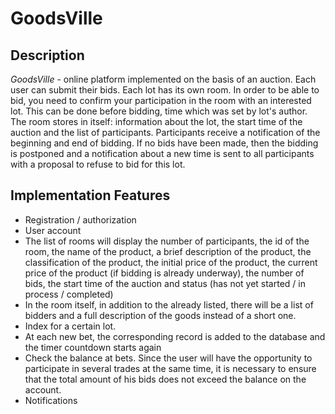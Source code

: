 ﻿# GoodsVille

## Description

_GoodsVille_ - online platform implemented on the basis of an auction. Each user can submit their bids. Each lot has its own room. In order to be able to bid, you need to confirm your participation in the room with an interested lot. This can be done before bidding, time which was set by lot's author. The room stores in itself: information about the lot, the start time of the auction and the list of participants. Participants receive a notification of the beginning and end of bidding. If no bids have been made, then the bidding is postponed and a notification about a new time is sent to all participants with a proposal to refuse to bid for this lot.

## Implementation Features

- Registration / authorization
- User account
- The list of rooms will display the number of participants, the id of the room, the name of the product, a brief description of the product, the classification of the product, the initial price of the product, the current price of the product (if bidding is already underway), the number of bids, the start time of the auction and status (has not yet started / in process / completed)
- In the room itself, in addition to the already listed, there will be a list of bidders and a full description of the goods instead of a short one.
- Index for a certain lot.
- At each new bet, the corresponding record is added to the database and the timer countdown starts again
- Check the balance at bets. Since the user will have the opportunity to participate in several trades at the same time, it is necessary to ensure that the total amount of his bids does not exceed the balance on the account.
- Notifications
